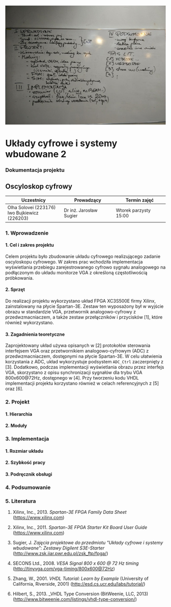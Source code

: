 ![Tablica](tablica.jpg)

# Układy cyfrowe i systemy wbudowane 2
### Dokumentacja projektu

## Oscyloskop cyfrowy

Uczestnicy							| Prowadzący			| Termin zajęć			
------------------------------------|-----------------------|-----------------------
Olha Solovei (223176)<br />Iwo Bujkiewicz (226203)	| Dr inż. Jarosław Sugier	| Wtorek parzysty 15:00


### 1. Wprowadzenie

#### 1. Cel i zakres projektu

Celem projektu było zbudowanie układu cyfrowego realizującego zadanie oscyloskopu cyfrowego. W zakres prac wchodziła implementacja wyświetlania przebiegu zarejestrowanego cyfrowo sygnału analogowego na podłączonym do układu monitorze VGA z określoną częstotliwością próbkowania.

#### 2. Sprzęt

Do realizacji projektu wykorzystano układ FPGA XC3S500E firmy Xilinx, zainstalowany na płycie Spartan-3E. Zestaw ten wyposażony był w wyjście obrazu w standardzie VGA, przetwornik analogowo-cyfrowy z przedwzmacniaczem, a także zestaw przełączników i przycisków [1], które również wykorzystano.
<!-- TODO Monitor i potencjomtr -->

#### 3. Zagadnienia teoretyczne

Zaprojektowany układ używa opisanych w [2] protokołów sterowania interfejsem VGA oraz przetwornikiem analogowo-cyfrowym (ADC) z przedwzmacniaczem, dostępnymi na płycie Spartan-3E. W celu ułatwienia korzystania z ADC, układ wykorzystuje podsystem `ADC_Ctrl` zaczerpnięty z [3]. Dodatkowo, podczas implementacji wyświetlania obrazu przez interfejs VGA, skorzystano z opisu synchronizacji sygnałów dla trybu VGA 800x600@72Hz, dostępnego w [4]. Przy tworzeniu kodu VHDL implementacji projektu korzystano również w celach referencyjnych z [5] oraz [6].

### 2. Projekt
<!--
* Hierarchia - schemat, przepływ danych, moduły napisane przez nas
* Wejścia/wyjścia
* Sygnały, procesy, liczniki, rejestry, etc.
* Graf maszyny stanów, idea pracy
* Symulacje - wykresy, któtki opis

potem w części drugiej, w hierarchii powinien się znaleźć top-level schematic, jakiś opis struktury układu, opis jak przepływają dane (jakie sygnały skąd dokąd są przekazywane i w jaki sposób), i opis co robią moduły (symbole na głównym schemacie) które my napisaliśmy i odniesienie do opisu tych które zrobił Sugier
potem dla modułów mają być opisy, jakie mają wejścia i wyjścia, jakich i do czego używają sygnałów, procesów, liczników, rejestrów itp., do tego graf i idea pracy automatu (maszyny stanów) oraz wykresy i krótkie opisy symulacji
-->

#### 1. Hierarchia


#### 2. Moduły

### 3. Implementacja
<!--
* Rozmiar implementacji, procent dostępnych zasobów
* Szybkość pracy
* Podręcznik obsługi urządzenia ze zdjęciami

potem przy implementacji trzeba napisać jaki rozmiar tego będzie i ile % dostępnych zasobów zajmie (w tym takie rzeczy jak Block RAM itp.)
z szybkością pracy to tam chodzi głównie o porównanie z zegarem 50 MHz (okres 20 ns), nie wiem o co mu tutaj tak dokładnie chodziło
do tego jakiś podręcznik obsługi dla użytkownika (co to robi, co trzeba podłączyć, co nacisnąć, itd.)
chciał zdjęcia w podręczniku obsługi, a ja zapomniałem zrobić zdjęć, ale mogę jakieś schematyczne rysunki ogarnąć
-->
#### 1. Rozmiar układu

#### 2. Szybkość pracy

#### 3. Podręcznik obsługi

### 4. Podsumowanie
<!--
w podsumowaniu rzeczy typu co zrobilibyśmy inaczej jakbyśmy pracowali nad tym od nowa, perspektywy dalszej rozbudowy układu, jakieś inne wnioski
-->
### 5. Literatura
<!--
na końcu "Literatura" czyli bibliografia z tymi przypisami
gdzie z automatu trzeba wrzucić opisy XC3S500E, User Guide 230 i stronę o układach Sugiera
-->
1. Xilinx, Inc., 2013. _Spartan-3E FPGA Family Data Sheet_ (https://www.xilinx.com)

1. Xilinx, Inc., 2011. _Spartan-3E FPGA Starter Kit Board User Guide_ (https://www.xilinx.com)

1. Sugier, J. _Zajęcia projektowe do przedmiotu "Układy cyfrowe i systemy wbudowane": Zestawy Digilent S3E-Starter_ (http://www.zsk.iiar.pwr.edu.pl/zsk_ftp/fpga/)

1. SECONS Ltd., 2008. _VESA Signal 800 x 600 @ 72 Hz timing_ (http://tinyvga.com/vga-timing/800x600@72Hz)

1. Zhang, W., 2001. _VHDL Tutorial: Learn by Example_ (University of California, Riverside, 2001) (http://esd.cs.ucr.edu/labs/tutorial/)

1. Hilbert, S., 2013. _VHDL Type Conversion (BitWeenie, LLC, 2013) (http://www.bitweenie.com/listings/vhdl-type-conversion/)
